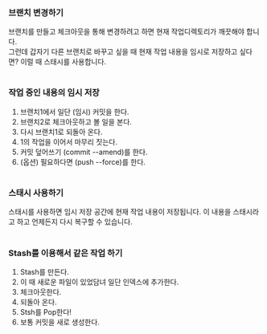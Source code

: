 ### 브랜치 변경하기
브랜치를 만들고 체크아웃을 통해 변경하려고 하면 현재 작업디렉토리가 깨끗해야 합니다.  
그런데 갑자기 다른 브랜치로 바꾸고 싶을 때 현재 작업 내용을 임시로 저장하고 싶다면? 이럴 때 스태시를 사용합니다.
#

### 작업 중인 내용의 임시 저장
1. 브랜치1에서 일단 (임시) 커밋을 한다.
2. 브랜치2로 체크아웃하고 볼 일을 본다.
3. 다시 브랜치1로 되돌아 온다.
4. 1의 작업을 이어서 마무리 짓는다.
5. 커밋 덮어쓰기 (commit --amend)를 한다.
6. (옵션) 필요하다면 (push --force)를 한다.
#

### 스태시 사용하기
스태시를 사용하면 임시 저장 공간에 현재 작업 내용이 저장됩니다. 이 내용을 스태시라고 하고 언제든지 다시 복구할 수 있습니다.
#

### Stash를 이용해서 같은 작업 하기
1. Stash를 만든다.
2. 이 때 새로운 파일이 있었담녀 일단 인덱스에 추가한다.
3. 체크아웃한다.
4. 되돌아 온다.
5. Stsh를 Pop한다!
6. 보통 커밋을 새로 생성한다.
